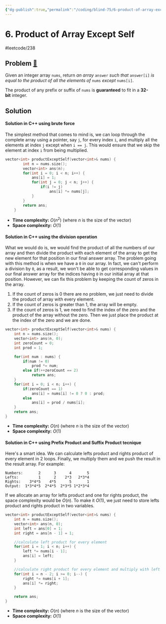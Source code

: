 ```yaml
---
{"dg-publish":true,"permalink":"/coding/blind-75/6-product-of-array-except-self/","created":"2023-09-19T17:25:20.616+02:00","updated":"2023-09-19T17:25:20.616+02:00"}
---
```


# 6. Product of Array Except Self
#leetcode/238
## Problem [🔗](https://leetcode.com/problems/product-of-array-except-self)
Given an integer array `nums`, return _an array_ `answer` _such that_ `answer[i]` _is equal to the product of all the elements of_ `nums` _except_ `nums[i]`.

The product of any prefix or suffix of `nums` is **guaranteed** to fit in a **32-bit** integer.

## Solution
#### Solution in C++ using brute force
The simplest method that comes to mind is, we can loop through the complete array using a pointer, say `j`, for every index `i`, and multiply all the elements at index `j` except when `i == j`. This would ensure that we skip the element at index `i` from being multiplied.

```cpp
vector<int> productExceptSelf(vector<int>& nums) {
        int n = nums.size();
        vector<int> ans(n);
        for(int i = 0; i < n; i++) {
            ans[i] = 1;
            for(int j = 0; j < n; j++) {
                if(i != j)
                    ans[i] *= nums[j];
            }
        }
        return ans;
    }
```
- **Time complexity:** $O(n^2)$ (where _n_ is the size of the vector)
- **Space complexity:** $O(1)$

#### Solution in C++ using the division operation
What we would do is, we would find the product of all the numbers of our array and then divide the product with each element of the array to get the new element for that position in our final answer array. The problem going with this method is when we have a `0` in our array. In fact, we can't perform a division by `0`, as a result, we won't be able to get corresponding values in our final answer array for the indices having `0` in our initial array at that position.
However, we can fix this problem by keeping the count of zeros in the array.
1. If the count of zeros is 0 there are no problem, we just need to divide the product of array with every element.
2. If the count of zeros is greater than 1, the array will be empty.  
3. If the count of zeros is 1, we need to find the index of the zero and the product of the array without the zero. Then we just place the product at the index of the zero and we are done.

```cpp
vector<int> productExceptSelf(vector<int>& nums) {
	int n = nums.size();
	vector<int> ans(n, 0);
	int zeroCount = 0;
	int prod = 1;

	for(int num : nums) {
		if(num != 0)
			prod *= num;
		else if(++zeroCount == 2)
			return ans; 
	}
	for(int i = 0; i < n; i++) {
		if(zeroCount == 1)
			ans[i] = nums[i] != 0 ? 0 : prod;
		else
			ans[i] = prod / nums[i];
	}
	return ans;
}
```
- **Time complexity:** $O(n)$ (where _n_ is the size of the vector)
- **Space complexity:** $O(1)$

#### Solution in C++ using Prefix Product and Suffix Product tecnique
Here's a smart idea. We can calculate lefts product and rights product of every element in 2 loops. Finally, we multiply them and we push the result in the result array. For example:

```
Numbers:       2      3      4       5
Lefts:         1      2    2*3   2*3*4
Rights:    3*4*5    4*5      5       1
Output:  1*3*4*5  2*4*5  2*3*5 1*2*3*4
```

If we allocate an array for lefts product and one for rights product, the space complexity would be $O(n)$. To make it $O(1)$, we just need to store lefts product and rights product in two variables.

```cpp
vector<int> productExceptSelf(vector<int>& nums) {
	int n = nums.size();
	vector<int> ans(n, 0);
	int left = ans[0] = 1;
	int right = ans[n - 1] = 1;

	//calculate left product for every element
	for(int i = 1; i < n; i++) {
		left *= nums[i - 1];
		ans[i] = left;
	}

	//calculate right product for every element and multiply with left product
	for(int i = n - 2; i >= 0; i--) {
		right *= nums[i + 1];
		ans[i] *= right;
	}

	return ans;
}
```
- **Time complexity:** $O(n)$ (where _n_ is the size of the vector)
- **Space complexity:** $O(1)$